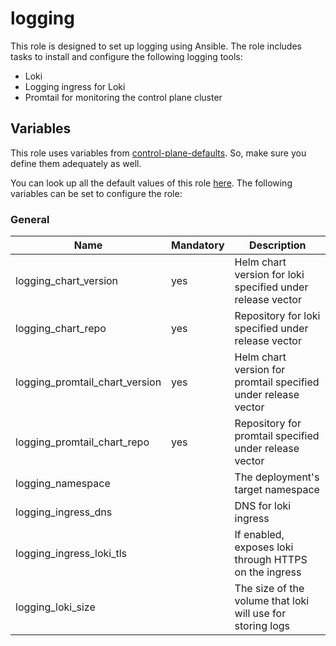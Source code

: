 # logging

This role is designed to set up logging using Ansible.
The role includes tasks to install and configure the following logging tools:

- Loki
- Logging ingress for Loki
- Promtail for monitoring the control plane cluster

## Variables

This role uses variables from [control-plane-defaults](/control-plane). So, make sure you define them adequately as well.

You can look up all the default values of this role [here](defaults/main/main.yaml).
The following variables can be set to configure the role:

### General

| Name                           | Mandatory | Description                                                    |
| ------------------------------ | --------- | -------------------------------------------------------------- |
| logging_chart_version          | yes       | Helm chart version for loki specified under release vector     |
| logging_chart_repo             | yes       | Repository for loki specified under release vector             |
| logging_promtail_chart_version | yes       | Helm chart version for promtail specified under release vector |
| logging_promtail_chart_repo    | yes       | Repository for promtail specified under release vector         |
| logging_namespace              |           | The deployment's target namespace                              |
| logging_ingress_dns            |           | DNS for loki ingress                                           |
| logging_ingress_loki_tls       |           | If enabled, exposes loki through HTTPS on the ingress          |
| logging_loki_size              |           | The size of the volume that loki will use for storing logs     |
